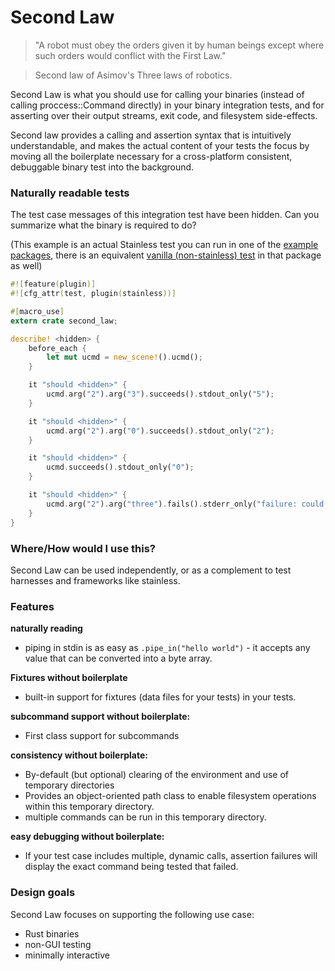 # Second Law

> "A robot must obey the orders given it by human beings except where such orders would conflict with the First Law."

> Second law of Asimov's Three laws of robotics.

Second Law is what you should use for calling your binaries (instead of calling proccess::Command directly) in your binary integration tests, and for asserting over their output streams, exit code, and filesystem side-effects.

Second law provides a calling and assertion syntax that is intuitively understandable, and makes the actual content of your tests the focus by moving all the boilerplate necessary for a cross-platform consistent, debuggable binary test into the background. 

### Naturally readable tests

The test case messages of this integration test have been hidden. Can you summarize what the binary is required to do?

(This example is an actual Stainless test you can run in one of the [example packages](https://github.com/nathanross/second_law/tree/master/examples/01-simple), there is an equivalent [vanilla (non-stainless) test](https://github.com/nathanross/second_law/blob/master/examples/01-simple/tests/test_basic.rs) in that package as well)

```rust
#![feature(plugin)]
#![cfg_attr(test, plugin(stainless))]

#[macro_use]
extern crate second_law;

describe! <hidden> {
    before_each {
        let mut ucmd = new_scene!().ucmd();
    }

    it "should <hidden>" {
        ucmd.arg("2").arg("3").succeeds().stdout_only("5");
    }

    it "should <hidden>" {
        ucmd.arg("2").arg("0").succeeds().stdout_only("2");        
    }

    it "should <hidden>" {
        ucmd.succeeds().stdout_only("0");        
    }

    it "should <hidden>" {
        ucmd.arg("2").arg("three").fails().stderr_only("failure: could not parse argument 'three'");
    }
}
```


### Where/How would I use this?

Second Law can be used independently, or as a complement to test harnesses and frameworks like stainless.

### Features

**naturally reading**

* piping in stdin is as easy as ```.pipe_in("hello world")``` - it accepts any value that can be converted into a byte array.

**Fixtures without boilerplate**

* built-in support for fixtures (data files for your tests) in your tests.

**subcommand support without boilerplate:**

* First class support for subcommands

**consistency without boilerplate:**

* By-default (but optional) clearing of the environment and use of temporary directories
* Provides an object-oriented path class to enable filesystem operations within this temporary directory.
* multiple commands can be run in this temporary directory.

**easy debugging without boilerplate:**

* If your test case includes multiple, dynamic calls, assertion failures will display the exact command being tested that failed.

### Design goals

Second Law focuses on supporting the following use case:

* Rust binaries
* non-GUI testing
* minimally interactive
